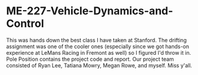 # ME-227-Vehicle-Dynamics-and-Control

This was hands down the best class I have taken at Stanford. The drifting assignment was one of the cooler ones (especially
since we got hands-on experience at LeMans Racing in Fremont as well) so I figured I'd throw it in.
Pole Position contains the project code and report. Our project team consisted of Ryan Lee, Tatiana Mowry, Megan Rowe,
and myself. Miss y'all.
